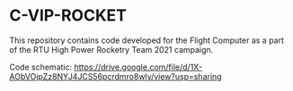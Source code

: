 # C-VIP-ROCKET

This repository contains code developed for the Flight Computer as a part of the RTU High Power Rocketry Team 2021 campaign.

Code schematic: https://drive.google.com/file/d/1X-AObVOjpZz8NYJ4JCS56pcrdmro8wly/view?usp=sharing
